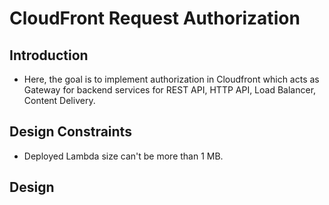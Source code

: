 # CloudFront Request Authorization

## Introduction
* Here, the goal is to implement authorization in Cloudfront which acts as Gateway for backend services for REST API, HTTP API, Load Balancer, Content Delivery.

## Design Constraints
* Deployed Lambda size can't be more than 1 MB.

## Design

